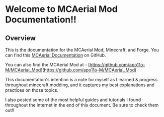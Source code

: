 # Welcome to MCAerial Mod Documentation!!
## Overview
This is the documentation for the MCAerial Mod, Minecraft, and Forge. You can find this [MCAerial Documentation](https://apo11o-m.github.io/MCAerial_Documentation/) on GitHub.

You can also find the MCAerial Mod at - [https://github.com/apo11o-M/MCAerial_Mod](https://github.com/apo11o-M/MCAerial_Mod)

This documentation's intention is a note for myself as I learned & progress throughout minecraft modding, and it captures my best explanations and practices on those topics.

I also posted some of the most helpful guides and tutorials I found throughout the internet in the end of this document. Be sure to check them out!!
